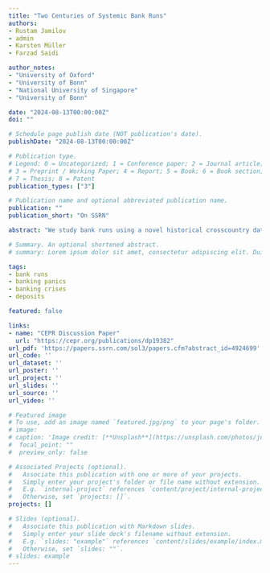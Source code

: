 ```yaml
---
title: "Two Centuries of Systemic Bank Runs"
authors:
- Rustam Jamilov
- admin
- Karsten Müller
- Farzad Saidi

author_notes:
- "University of Oxford"
- "University of Bonn"
- "National University of Singapore"
- "University of Bonn"

date: "2024-08-13T00:00:00Z"
doi: ""

# Schedule page publish date (NOT publication's date).
publishDate: "2024-08-13T00:00:00Z"

# Publication type.
# Legend: 0 = Uncategorized; 1 = Conference paper; 2 = Journal article;
# 3 = Preprint / Working Paper; 4 = Report; 5 = Book; 6 = Book section;
# 7 = Thesis; 8 = Patent
publication_types: ["3"]

# Publication name and optional abbreviated publication name.
publication: ""
publication_short: "On SSRN"

abstract: "We study bank runs using a novel historical crosscountry dataset that covers 184 countries over the past 200 years and combines a new narrative chronology with statistical indicators of bank deposit withdrawals. We document the following facts: (i) the unconditional likelihood of a bank run is 1.2% and that of significant deposit withdrawals 12.7%; (ii) systemic bank runs, i.e. those that are accompanied by deposit withdrawals, are associated with substantially larger output losses than non-systemic runs or deposit contractions alone; (iii) bank runs are contractionary even when they are not triggered by fundamental causes, banks are wellcapitalized, and there is no evidence of a crisis or widespread failures in the banking sector; (iv) in historical and contemporary episodes, depositors tend to run on highly leveraged banks, causing a credit crunch, and a reallocation of deposits across banks; and (v) liability guarantees are associated with lower output losses after systemic runs, while having a lender of last resort or deposit insurance reduces the probability of a run becoming systemic. Taken together, our findings highlight a key role for sudden bank liability disruptions over and above other sources of financial fragility."

# Summary. An optional shortened abstract.
# summary: Lorem ipsum dolor sit amet, consectetur adipiscing elit. Duis posuere tellus ac convallis placerat. Proin tincidunt magna sed ex sollicitudin condimentum.

tags:
- bank runs 
- banking panics
- banking crises
- deposits

featured: false

links:
- name: "CEPR Discussion Paper"
  url: "https://cepr.org/publications/dp19382"
url_pdf: 'https://papers.ssrn.com/sol3/papers.cfm?abstract_id=4924699'
url_code: ''
url_dataset: ''
url_poster: ''
url_project: ''
url_slides: ''
url_source: ''
url_video: ''

# Featured image
# To use, add an image named `featured.jpg/png` to your page's folder. 
# image:
# caption: 'Image credit: [**Unsplash**](https://unsplash.com/photos/jdD8gXaTZsc)'
#  focal_point: ""
#  preview_only: false

# Associated Projects (optional).
#   Associate this publication with one or more of your projects.
#   Simply enter your project's folder or file name without extension.
#   E.g. `internal-project` references `content/project/internal-project/index.md`.
#   Otherwise, set `projects: []`.
projects: []

# Slides (optional).
#   Associate this publication with Markdown slides.
#   Simply enter your slide deck's filename without extension.
#   E.g. `slides: "example"` references `content/slides/example/index.md`.
#   Otherwise, set `slides: ""`.
# slides: example
---
```


<!-- {{% callout note %}}
Click the *Cite* button above to demo the feature to enable visitors to import publication metadata into their reference management software.
{{% /callout %}}

{{% callout note %}}
Create your slides in Markdown - click the *Slides* button to check out the example.
{{% /callout %}} -->

<!-- Supplementary notes can be added here, including [code, math, and images](https://wowchemy.com/docs/writing-markdown-latex/). -->

<!-- **Draft coming soon**. -->